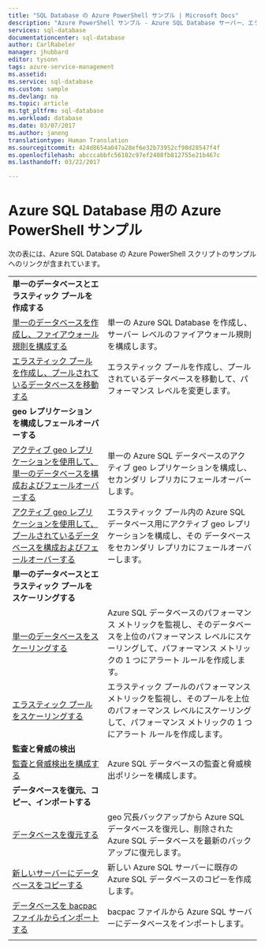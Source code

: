 ```yaml
---
title: "SQL Database の Azure PowerShell サンプル | Microsoft Docs"
description: "Azure PowerShell サンプル - Azure SQL Database サーバー、エラスティック プール、データベース、ファイアウォールの作成と管理で役立つスクリプト。"
services: sql-database
documentationcenter: sql-database
author: CarlRabeler
manager: jhubbard
editor: tysonn
tags: azure-service-management
ms.assetid: 
ms.service: sql-database
ms.custom: sample
ms.devlang: na
ms.topic: article
ms.tgt_pltfrm: sql-database
ms.workload: database
ms.date: 03/07/2017
ms.author: janeng
translationtype: Human Translation
ms.sourcegitcommit: 424d8654a047a28ef6e32b73952cf98d28547f4f
ms.openlocfilehash: abcccabbfc56102c97ef2408fb812755e21b467c
ms.lasthandoff: 03/22/2017

---
```


# <a name="azure-powershell-samples-for-azure-sql-database"></a>Azure SQL Database 用の Azure PowerShell サンプル

次の表には、Azure SQL Database の Azure PowerShell スクリプトのサンプルへのリンクが含まれています。

| |  |
|---|---|
|**単一のデータベースとエラスティック プールを作成する**||
| [単一のデータベースを作成し、ファイアウォール規則を構成する](scripts/sql-database-create-and-configure-database-powershell.md) | 単一の Azure SQL Database を作成し、サーバー レベルのファイアウォール規則を構成します。 |
| [エラスティック プールを作成し、プールされているデータベースを移動する](scripts/sql-database-move-database-between-pools-powershell.md) | エラスティック プールを作成し、プールされているデータベースを移動して、パフォーマンス レベルを変更します。|
|**geo レプリケーションを構成しフェールオーバーする**||
| [アクティブ geo レプリケーションを使用して、単一のデータベースを構成およびフェールオーバーする](scripts/sql-database-setup-geodr-and-failover-database-powershell.md)| 単一の Azure SQL データベースのアクティブ geo レプリケーションを構成し、セカンダリ レプリカにフェールオーバーします。 |
| [アクティブ geo レプリケーションを使用して、プールされているデータベースを構成およびフェールオーバーする](scripts/sql-database-setup-geodr-and-failover-pool-powershell.md)| エラスティック プール内の Azure SQL データベース用にアクティブ geo レプリケーションを構成し、その データベースをセカンダリ レプリカにフェールオーバーします。 |
|**単一のデータベースとエラスティック プールをスケーリングする**||
| [単一のデータベースをスケーリングする](scripts/sql-database-monitor-and-scale-database-powershell.md) | Azure SQL データベースのパフォーマンス メトリックを監視し、そのデータベースを上位のパフォーマンス レベルにスケーリングして、パフォーマンス メトリックの 1 つにアラート ルールを作成します。 |
| [エラスティック プールをスケーリングする](scripts/sql-database-monitor-and-scale-pool-powershell.md) | エラスティック プールのパフォーマンス メトリックを監視し、そのプールを上位のパフォーマンス レベルにスケーリングして、パフォーマンス メトリックの 1 つにアラート ルールを作成します。  |
| **監査と脅威の検出** |
| [監査と脅威検出を構成する](scripts/sql-database-auditing-and-threat-detection-powershell.md)| Azure SQL データベースの監査と脅威検出ポリシーを構成します。 |
| **データベースを復元、コピー、インポートする**||
| [データベースを復元する](scripts/sql-database-restore-database-powershell.md)| geo 冗長バックアップから Azure SQL データベースを復元し、削除された Azure SQL データベースを最新のバックアップに復元します。 |
| [新しいサーバーにデータベースをコピーする](scripts/sql-database-copy-database-to-new-server-powershell.md)| 新しい Azure SQL サーバーに既存の Azure SQL データベースのコピーを作成します。 |
| [データベースを bacpac ファイルからインポートする](scripts/sql-database-import-from-bacpac-powershell.md)| bacpac ファイルから Azure SQL サーバーにデータベースをインポートします。 |
|||

